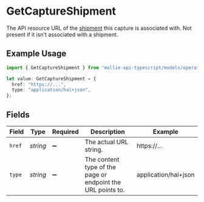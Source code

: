# GetCaptureShipment

The API resource URL of the [shipment](get-shipment) this capture is associated with. Not present if it isn't associated with a shipment.

## Example Usage

```typescript
import { GetCaptureShipment } from "mollie-api-typescript/models/operations";

let value: GetCaptureShipment = {
  href: "https://...",
  type: "application/hal+json",
};
```

## Fields

| Field                                                       | Type                                                        | Required                                                    | Description                                                 | Example                                                     |
| ----------------------------------------------------------- | ----------------------------------------------------------- | ----------------------------------------------------------- | ----------------------------------------------------------- | ----------------------------------------------------------- |
| `href`                                                      | *string*                                                    | :heavy_minus_sign:                                          | The actual URL string.                                      | https://...                                                 |
| `type`                                                      | *string*                                                    | :heavy_minus_sign:                                          | The content type of the page or endpoint the URL points to. | application/hal+json                                        |